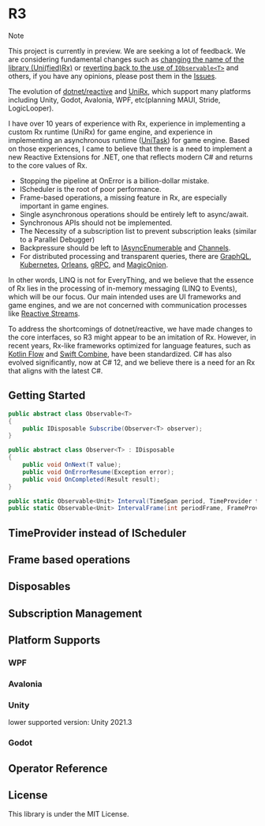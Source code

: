 # R3

> [!NOTE]
> This project is currently in preview. We are seeking a lot of feedback. We are considering fundamental changes such as [changing the name of the library (Uni(fied)Rx)](https://github.com/Cysharp/R3/issues/9) or [reverting back to the use of `IObservable<T>`](https://github.com/Cysharp/R3/issues/10) and others, if you have any opinions, please post them in the [Issues](https://github.com/Cysharp/R3/issues).

The evolution of [dotnet/reactive](https://github.com/dotnet/reactive/) and [UniRx](https://github.com/neuecc/UniRx), which support many platforms including Unity, Godot, Avalonia, WPF, etc(planning MAUI, Stride, LogicLooper).

I have over 10 years of experience with Rx, experience in implementing a custom Rx runtime (UniRx) for game engine, and experience in implementing an asynchronous runtime ([UniTask](https://github.com/Cysharp/UniTask/)) for game engine. Based on those experiences, I came to believe that there is a need to implement a new Reactive Extensions for .NET, one that reflects modern C# and returns to the core values of Rx.

* Stopping the pipeline at OnError is a billion-dollar mistake.
* IScheduler is the root of poor performance.
* Frame-based operations, a missing feature in Rx, are especially important in game engines.
* Single asynchronous operations should be entirely left to async/await.
* Synchronous APIs should not be implemented.
* The Necessity of a subscription list to prevent subscription leaks (similar to a Parallel Debugger)
* Backpressure should be left to [IAsyncEnumerable](https://learn.microsoft.com/en-us/dotnet/csharp/asynchronous-programming/generate-consume-asynchronous-stream) and [Channels](https://devblogs.microsoft.com/dotnet/an-introduction-to-system-threading-channels/).
* For distributed processing and transparent queries, there are [GraphQL](https://graphql.org/), [Kubernetes](https://kubernetes.io/), [Orleans](https://learn.microsoft.com/en-us/dotnet/orleans/), [gRPC](https://grpc.io/), and [MagicOnion](https://github.com/Cysharp/MagicOnion).

In other words, LINQ is not for EveryThing, and we believe that the essence of Rx lies in the processing of in-memory messaging (LINQ to Events), which will be our focus. Our main intended uses are UI frameworks and game engines, and we are not concerned with communication processes like [Reactive Streams](https://www.reactive-streams.org/).

To address the shortcomings of dotnet/reactive, we have made changes to the core interfaces, so R3 might appear to be an imitation of Rx. However, in recent years, Rx-like frameworks optimized for language features, such as [Kotlin Flow](https://kotlinlang.org/docs/flow.html) and [Swift Combine](https://developer.apple.com/documentation/combine), have been standardized. C# has also evolved significantly, now at C# 12, and we believe there is a need for an Rx that aligns with the latest C#.

Getting Started
---
















```csharp
public abstract class Observable<T>
{
    public IDisposable Subscribe(Observer<T> observer);
}

public abstract class Observer<T> : IDisposable
{
    public void OnNext(T value);
    public void OnErrorResume(Exception error);
    public void OnCompleted(Result result);
}

public static Observable<Unit> Interval(TimeSpan period, TimeProvider timeProvider);
public static Observable<Unit> IntervalFrame(int periodFrame, FrameProvider frameProvider);
```









TimeProvider instead of IScheduler
---

Frame based operations
---


Disposables
---


Subscription Management
---


Platform Supports
---


### WPF


### Avalonia




### Unity

lower supported version: Unity 2021.3





### Godot





Operator Reference
---



License
---
This library is under the MIT License.